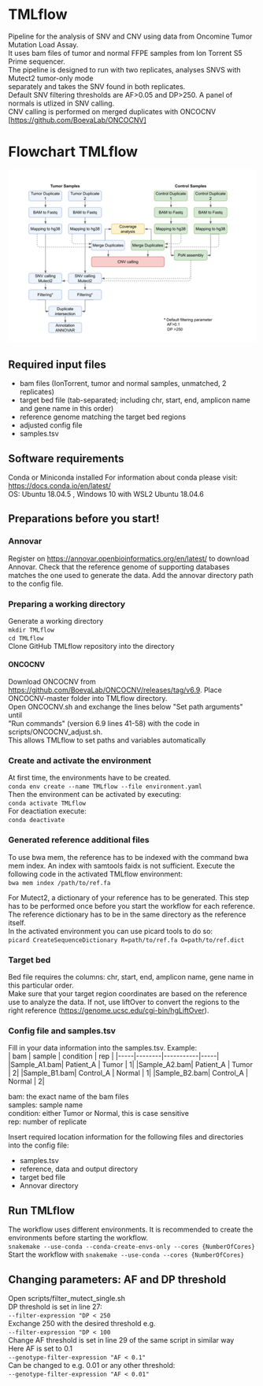 # TMLflow
Pipeline for the analysis of SNV and CNV using data from Oncomine Tumor Mutation Load Assay.  
It uses bam files of tumor and normal FFPE samples from Ion Torrent S5 Prime sequencer.  
The pipeline is designed to run with two replicates, analyses SNVS with Mutect2 tumor-only mode  
separately and takes the SNV found in both replicates.  
Default SNV filtering thresholds are AF>0.05 and DP>250. A panel of normals is utlized in SNV calling.  
CNV calling is performed on merged duplicates with ONCOCNV [https://github.com/BoevaLab/ONCOCNV]


# Flowchart TMLflow
![Flowchart TMLflow](https://github.com/IPorth/TMLflow/blob/main/workflow.png?raw=true)

## Required input files
- bam files (IonTorrent, tumor and normal samples, unmatched, 2 replicates)
- target bed file (tab-separated; including chr, start, end, amplicon name and gene name in this order)
- reference genome matching the target bed regions
- adjusted config file
- samples.tsv

## Software requirements  
Conda or Miniconda installed
For information about conda please visit: https://docs.conda.io/en/latest/  
OS: Ubuntu 18.04.5 , Windows 10 with WSL2 Ubuntu 18.04.6

## Preparations before you start!
### Annovar
Register on https://annovar.openbioinformatics.org/en/latest/ to download Annovar. Check that the reference genome of supporting databases matches the one used to generate the data. Add the annovar directory path to the config file.

### Preparing a working directory
Generate a working directory  
`mkdir TMLflow`  
`cd TMLflow`  
Clone GitHub TMLflow repository into the directory  

#### ONCOCNV
Download ONCOCNV from https://github.com/BoevaLab/ONCOCNV/releases/tag/v6.9.
Place ONCOCNV-master folder into TMLflow directory.  
Open ONCOCNV.sh and exchange the lines below "Set path arguments" until  
"Run commands" (version 6.9 lines 41-58) with the code in scripts/ONCOCNV_adjust.sh.  
This allows TMLflow to set paths and variables automatically

### Create and activate the environment
At first time, the environments have to be created.  
`conda env create --name TMLflow --file environment.yaml`  
Then the environment can be activated by executing:  
`conda activate TMLflow`  
For deactiation execute:  
`conda deactivate`  

### Generated reference additional files
To use bwa mem, the reference has to be indexed with the command bwa mem index. An index with samtools faidx is not sufficient.
Execute the following code in the activated TMLflow environment:    
`bwa mem index /path/to/ref.fa`  

For Mutect2, a dictionary of your reference has to be generated. This step has to be performed once before you start the workflow for each reference. The reference dictionary has to be in the same directory as the reference itself.   
In the activated environment you can use picard tools to do so:  
`picard CreateSequenceDictionary R=path/to/ref.fa O=path/to/ref.dict`  

### Target bed
Bed file requires the columns: chr, start, end, amplicon name, gene name in this particular order.  
Make sure that your target region coordinates are based on the reference use to analyze the data. If not, use liftOver to convert the regions to the right reference (https://genome.ucsc.edu/cgi-bin/hgLiftOver).

### Config file and samples.tsv  
Fill in your data information into the samples.tsv.
Example:  
| bam | sample | condition | rep |
|-----|--------|-----------|-----|
|Sample_A1.bam| Patient_A | Tumor | 1|
|Sample_A2.bam| Patient_A | Tumor | 2|
|Sample_B1.bam| Control_A | Normal | 1|
|Sample_B2.bam| Control_A | Normal | 2|  

bam: the exact name of the bam files  
samples: sample name  
condition: either Tumor or Normal, this is case sensitive  
rep: number of replicate  

Insert required location information for the following files and directories into the config file:  
- samples.tsv
- reference, data and output directory
- target bed file
- Annovar directory


## Run TMLflow
The workflow uses different environments. It is recommended to create the environments before starting the workflow.  
`snakemake --use-conda --conda-create-envs-only --cores {NumberOfCores}`  
Start the workflow with
`snakemake --use-conda --cores {NumberOfCores}`  


## Changing parameters: AF and DP threshold
Open scripts/filter_mutect_single.sh  
DP threshold is set in line 27:  
`--filter-expression "DP < 250`  
Exchange 250 with the desired threshold e.g.  
`--filter-expression "DP < 100`   
Change AF threshold is set in line 29 of the same script in similar way  
Here AF is set to 0.1  
`--genotype-filter-expression "AF < 0.1"`  
Can be changed to e.g. 0.01 or any other threshold:  
`--genotype-filter-expression "AF < 0.01"`  
